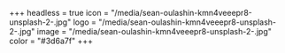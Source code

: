 +++
headless = true
icon = "/media/sean-oulashin-kmn4veeepr8-unsplash-2-.jpg"
logo = "/media/sean-oulashin-kmn4veeepr8-unsplash-2-.jpg"
image = "/media/sean-oulashin-kmn4veeepr8-unsplash-2-.jpg"
color = "#3d6a7f"
+++
